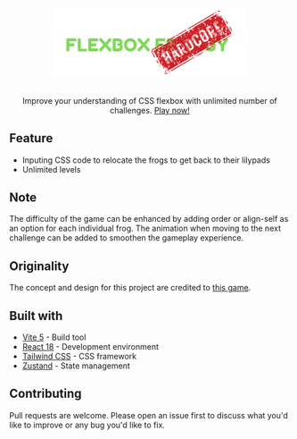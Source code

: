 # <p align="center"><a href=""><img width="350" src="./public/logo.png"></a></p>

<p align="center">Improve your understanding of CSS flexbox with unlimited number of challenges. <a href="">Play now!</a></p>

## Feature
- Inputing CSS code to relocate the frogs to get back to their lilypads
- Unlimited levels

## Note
The difficulty of the game can be enhanced by adding order or align-self as an option for each individual frog. The animation when moving to the next challenge can be added to smoothen the gameplay experience.

## Originality
The concept and design for this project are credited to [this game](https://flexboxfroggy.com/).

## Built with

- [Vite 5](https://vitejs.dev/) - Build tool
- [React 18](https://react.dev/) - Development environment
- [Tailwind CSS](https://tailwindcss.com/) - CSS framework
- [Zustand](https://zustand-demo.pmnd.rs/) - State management

## Contributing

Pull requests are welcome. Please open an issue first to discuss what you'd like to improve or any bug you'd like to fix.